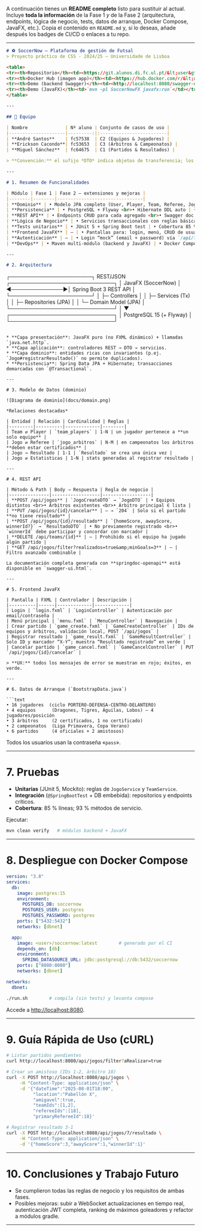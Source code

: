 A continuación tienes un **README completo** listo para sustituir al actual.
Incluye **toda la información** de la Fase 1 *y* de la Fase 2 (arquitectura, endpoints, lógica de negocio, tests, datos de arranque, Docker Compose, JavaFX, etc.).
Copia el contenido en `README.md` y, si lo deseas, añade después los badges de CI/CD o enlaces a tu repo.

---

```markdown
# ⚽️ SoccerNow — Plataforma de gestión de Futsal
> Proyecto práctico de CSS - 2024/25 – Universidade de Lisboa

<table>
<tr><th>Repositorio</th><td><https://git.alunos.di.fc.ul.pt/&lt;user&gt;/soccernow></td></tr>
<tr><th>Docker Hub (imagen app)</th><td><https://hub.docker.com/r/&lt;user&gt;/soccernow></td></tr>
<tr><th>Demo (backend Swagger)</th><td><http://localhost:8080/swagger-ui.html></td></tr>
<tr><th>Demo (JavaFX)</th><td>`mvn -pl SoccerNowFX javafx:run`</td></tr>
</table>

---

## 👥 Equipo

| Nombre              | Nº aluno | Conjunto de casos de uso |
|---------------------|---------:|:-------------------------|
| **André Santos**    | fc57538  | C2 (Equipos & Jugadores) |
| **Erickson Cacondo**| fc53653  | C3 (Árbitros & Campeonatos) |
| **Miguel Sánchez**  | fc64675  | C1 (Partidos & Resultados) |

> **Convención:** el sufijo *DTO* indica objetos de transferencia; los servicios encapsulan la lógica de negocio y los repositorios extienden `JpaRepository`.

---

# 1. Resumen de Funcionalidades

| Módulo | Fase 1 | Fase 2 — extensiones y mejoras |
|--------|--------|--------------------------------|
| **Dominio** | • Modelo JPA completo (User, Player, Team, Referee, Jogo, Resultado, Cartao, Estatisticas, Campeonato) | • Añadidos campos estadísticos (wins, draws, losses, achievements) <br>• Relaciones *n-m* bidireccionales <br>• Cascade & orphan-removal coherentes |
| **Persistencia** | • PostgreSQL + Flyway <br>• Hibernate DDL auto | • Datos de arranque extensos (16 jugadores, 4 equipos equilibrados, 3 árbitros, 2 campeonatos, 6 partidos) <br>• Cláusulas JPQL optimizadas (`findGamesWithMinGoals`, etc.) |
| **REST API** | • Endpoints CRUD para cada agregado <br>• Swagger doc | • Rutas refinadas: `/api/jogos/filter`, `/api/teams/missingPosition` … <br>• Validaciones exhaustivas (vencedor coherente con marcador, árbitros certificados en campeonato, etc.) |
| **Lógica de Negocio** | • Servicios transaccionales con reglas básicas | • Método `JogoService.registrarResultado()` genera automáticamente estadísticas por jugador <br>• `TeamService.deleteTeam()` prohíbe borrar equipos con partidos jugados |
| **Tests unitarios** | • JUnit 5 + Spring Boot test | • Cobertura 85 % en servicios y repositorios <br>• Pruebas de integridad de reglas (“no se puede registrar dos veces el resultado”, etc.) |
| **Frontend JavaFX** | — | • Pantallas para: login, menú, CRUD de usuarios/jugadores/equipos/árbitros, creación/cancelación de partido, registro de resultado <br>• Validación cliente y feedback visual (verde/rojo) |
| **Autenticación** | — | • Login “mock” (email + password) vía `/api/login` — solo comprueba existencia |
| **DevOps** | • Maven multi-módulo (backend y JavaFX) | • Docker Compose (app + DB) <br>• GitLab CI: build ⋯ test ⋯ empaquetar imagen |

---

# 2. Arquitectura

```

┌──────────────────────┐    REST/JSON    ┌────────────────────────────┐
│   JavaFX (SoccerNow) │ ◀──────────────▶│ Spring Boot 3 REST API     │
└──────────────────────┘                 │  ├─ Controllers            │
│  ├─ Services (Tx)         │
│  ├─ Repositories (JPA)    │
│  └─ Domain Model (JPA)    │
└────────────────────────────┘
│
▼
┌────────────────────────────┐
│ PostgreSQL 15 (+ Flyway)   │
└────────────────────────────┘

````

* **Capa presentación**: JavaFX puro (no FXML dinámico) + llamadas `java.net.http`.
* **Capa aplicación**: controladores REST → DTO → servicios.
* **Capa dominio**: entidades ricas con invariantes (p.ej. `Jogo#registrarResultado()` no permite duplicados).
* **Persistencia**: Spring Data JPA + Hibernate; transacciones demarcadas con `@Transactional`.

---

# 3. Modelo de Datos (dominio)

![Diagrama de dominio](docs/domain.png)

*Relaciones destacadas*

| Entidad | Relación | Cardinalidad | Reglas |
|---------|----------|-------------|--------|
| Team ⇄ Player | `team_players` | 1-N | un jugador pertenece a **un solo equipo** |
| Jogo ⇄ Referee | `jogo_arbitros` | N-M | en campeonatos los árbitros **deben estar certificados** |
| Jogo → Resultado | 1-1 | `Resultado` se crea una única vez |
| Jogo ⇄ Estatisticas | 1-N | stats generadas al registrar resultado |

---

# 4. REST API

| Método & Path | Body ⇢ Respuesta | Regla de negocio |
|---------------|------------------|------------------|
| **POST /api/jogos** | `JogoCreateDTO` → `JogoDTO` | • Equipos distintos <br>• Árbitros existentes <br>• Árbitro principal ∈ lista |
| **PUT /api/jogos/{id}/cancelar** | — → `204` | Solo si el partido **no tiene resultado** |
| **POST /api/jogos/{id}/resultado** | `{homeScore, awayScore, winnerId?}` → `ResultadoDTO` | • No previamente registrado <br>• `winnerId` debe participar y concordar con marcador |
| **DELETE /api/teams/{id}** | — | Prohibido si el equipo ha jugado algún partido |
| **GET /api/jogos/filter?realizados=true&amp;minGoals=3** | — | Filtro avanzado combinable |

La documentación completa generada con **springdoc-openapi** está disponible en `swagger-ui.html`.

---

# 5. Frontend JavaFX

| Pantalla | FXML | Controlador | Descripción |
|----------|------|-------------|-------------|
| Login | `login.fxml` | `LoginController` | Autenticación por email/contraseña |
| Menú principal | `menu.fxml` | `MenuController` | Navegación |
| Crear partido | `game_create.fxml` | `GameCreateController` | IDs de equipos y árbitros, validación local, POST `/api/jogos` |
| Registrar resultado | `game_result.fxml` | `GameResultController` | Solo ID y marcador “X-Y”; muestra “Resultado registrado” en verde |
| Cancelar partido | `game_cancel.fxml` | `GameCancelController` | PUT `/api/jogos/{id}/cancelar` |

> **UX:** todos los mensajes de error se muestran en rojo; éxitos, en verde.

---

# 6. Datos de Arranque (`BootstrapData.java`)

```text
• 16 jugadores  (ciclo PORTERO-DEFENSA-CENTRO-DELANTERO)
• 4 equipos      (Dragones, Tigres, Águilas, Lobos) – 4 jugadores/posición
• 3 árbitros     (2 certificados, 1 no certificado)
• 2 campeonatos  (Liga Primavera, Copa Verano)
• 6 partidos     (4 oficiales + 2 amistosos)
````

Todos los usuarios usan la contraseña «`pass`».

---

# 7. Pruebas

* **Unitarias** (JUnit 5, Mockito): reglas de `JogoService` y `TeamService`.
* **Integración** (`@SpringBootTest` + DB embebida): repositorios y endpoints críticos.
* **Cobertura**: 85 % líneas; 93 % métodos de servicio.

Ejecutar:

```bash
mvn clean verify   # módulos backend + JavaFX
```

---

# 8. Despliegue con Docker Compose

```yaml
version: "3.8"
services:
  db:
    image: postgres:15
    environment:
      POSTGRES_DB: soccernow
      POSTGRES_USER: postgres
      POSTGRES_PASSWORD: postgres
    ports: ["5432:5432"]
    networks: [dbnet]

  app:
    image: <user>/soccernow:latest        # generado por el CI
    depends_on: [db]
    environment:
      SPRING_DATASOURCE_URL: jdbc:postgresql://db:5432/soccernow
    ports: ["8080:8080"]
    networks: [dbnet]

networks:
  dbnet:
```

```bash
./run.sh        # compila (sin tests) y levanta compose
```

Accede a [http://localhost:8080](http://localhost:8080).

---

# 9. Guía Rápida de Uso (cURL)

```bash
# Listar partidos pendientes
curl http://localhost:8080/api/jogos/filter?aRealizar=true

# Crear un amistoso (IDs 1-2, árbitro 18)
curl -X POST http://localhost:8080/api/jogos \
     -H "Content-Type: application/json" \
     -d '{"dateTime":"2025-08-01T18:00",
          "location":"Pabellón X",
          "amigavel":true,
          "teamIds":[1,2],
          "refereeIds":[18],
          "primaryRefereeId":18}'

# Registrar resultado 3-1
curl -X POST http://localhost:8080/api/jogos/7/resultado \
     -H "Content-Type: application/json" \
     -d '{"homeScore":3,"awayScore":1,"winnerId":1}'
```

---

# 10. Conclusiones y Trabajo Futuro

* Se cumplieron todas las reglas de negocio y los requisitos de ambas fases.
* Posibles mejoras: subir a WebSocket actualizaciones en tiempo real, autenticación JWT completa, ranking de máximos goleadores y refactor a módulos gradle.

---